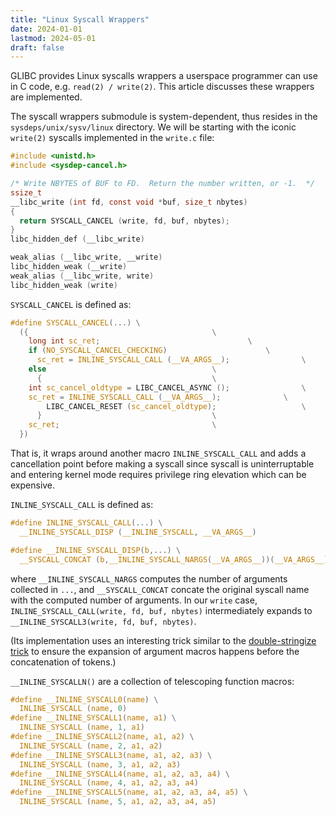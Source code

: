 ```yaml
---
title: "Linux Syscall Wrappers"
date: 2024-01-01
lastmod: 2024-05-01
draft: false
---
```


GLIBC provides Linux syscalls wrappers a userspace programmer can use in C code, e.g. `read(2) / write(2)`.
This article discusses these wrappers are implemented.

<!--more-->

The syscall wrappers submodule is system-dependent, thus resides in the `sysdeps/unix/sysv/linux` directory.
We will be starting with the iconic `write(2)` syscalls implemented in the `write.c` file:

```c
#include <unistd.h>
#include <sysdep-cancel.h>

/* Write NBYTES of BUF to FD.  Return the number written, or -1.  */
ssize_t
__libc_write (int fd, const void *buf, size_t nbytes)
{
  return SYSCALL_CANCEL (write, fd, buf, nbytes);
}
libc_hidden_def (__libc_write)

weak_alias (__libc_write, __write)
libc_hidden_weak (__write)
weak_alias (__libc_write, write)
libc_hidden_weak (write)
```

`SYSCALL_CANCEL` is defined as:

```c
#define SYSCALL_CANCEL(...) \
  ({									     \
    long int sc_ret;							     \
    if (NO_SYSCALL_CANCEL_CHECKING)					     \
      sc_ret = INLINE_SYSCALL_CALL (__VA_ARGS__); 			     \
    else								     \
      {									     \
	int sc_cancel_oldtype = LIBC_CANCEL_ASYNC ();			     \
	sc_ret = INLINE_SYSCALL_CALL (__VA_ARGS__);			     \
        LIBC_CANCEL_RESET (sc_cancel_oldtype);				     \
      }									     \
    sc_ret;								     \
  })
```

That is, it wraps around another macro `INLINE_SYSCALL_CALL` and adds a cancellation point before making a syscall
since syscall is uninterruptable and entering kernel mode requires privilege ring elevation which can be expensive.

`INLINE_SYSCALL_CALL` is defined as:

```c
#define INLINE_SYSCALL_CALL(...) \
  __INLINE_SYSCALL_DISP (__INLINE_SYSCALL, __VA_ARGS__)

#define __INLINE_SYSCALL_DISP(b,...) \
  __SYSCALL_CONCAT (b,__INLINE_SYSCALL_NARGS(__VA_ARGS__))(__VA_ARGS__)
```

<!-- There is a little trick going on here. The glibc team wants to use `SYSCALL_CANCEL` (and `INLINE_SYSCALL_CALL`) -->

where `__INLINE_SYSCALL_NARGS` computes the number of arguments collected in `...`, 
and `__SYSCALL_CONCAT` concate the original syscall name with the computed number of arguments.
In our `write` case, `INLINE_SYSCALL_CALL(write, fd, buf, nbytes)` intermediately expands to `__INLINE_SYSCALL3(write, fd, buf, nbytes)`.

(Its implementation uses an interesting trick similar to the [double-stringize trick](https://stackoverflow.com/questions/2751870/how-exactly-does-the-double-stringize-trick-work) to ensure the expansion of argument macros happens before the concatenation of tokens.)

`__INLINE_SYSCALLN()` are a collection of telescoping function macros:

```c
#define __INLINE_SYSCALL0(name) \
  INLINE_SYSCALL (name, 0)
#define __INLINE_SYSCALL1(name, a1) \
  INLINE_SYSCALL (name, 1, a1)
#define __INLINE_SYSCALL2(name, a1, a2) \
  INLINE_SYSCALL (name, 2, a1, a2)
#define __INLINE_SYSCALL3(name, a1, a2, a3) \
  INLINE_SYSCALL (name, 3, a1, a2, a3)
#define __INLINE_SYSCALL4(name, a1, a2, a3, a4) \
  INLINE_SYSCALL (name, 4, a1, a2, a3, a4)
#define __INLINE_SYSCALL5(name, a1, a2, a3, a4, a5) \
  INLINE_SYSCALL (name, 5, a1, a2, a3, a4, a5)
